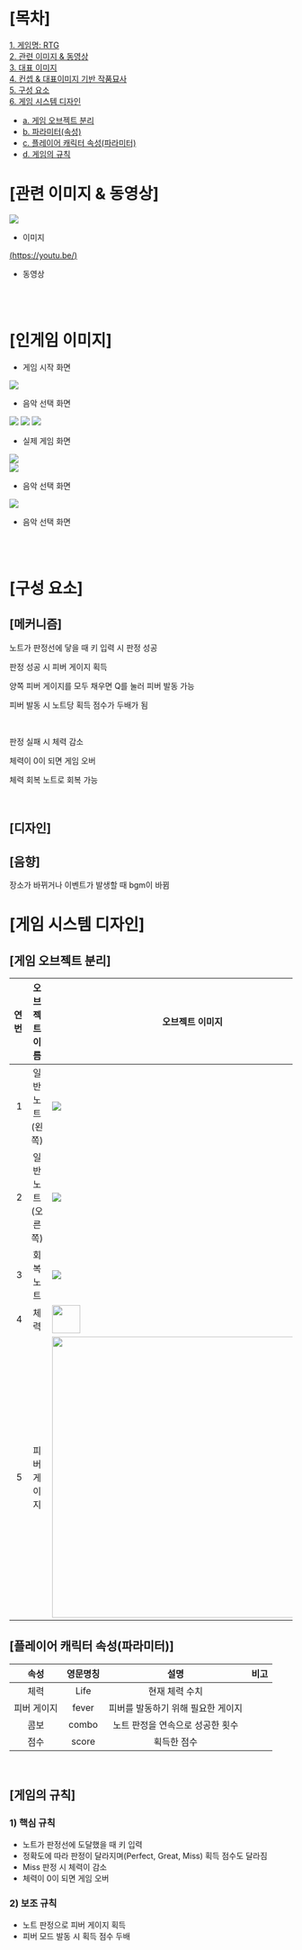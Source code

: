 # [<b>목차</b>]  

[1. 게임명: RTG]()  
[2. 관련 이미지 & 동영상](#관련-이미지--동영상)  
[3. 대표 이미지](#대표-이미지)  
[4. 컨셉 & 대표이미지 기반 작품묘사](#컨셉--대표이미지-기반-작품묘사)  
[5. 구성 요소](#Regina-구성-요소)  
[6. 게임 시스템 디자인](#게임-시스템-디자인)  
* [a. 게임 오브젝트 분리](#게임-오브젝트-분리)
* [b. 파라미터(속성)](#파라미터-뽑아보기)
* [c. 플레이어 캐릭터 속성(파라미터)](#플레이어-캐릭터-속성파라미터)
* [d. 게임의 규칙](#게임의-규칙)


# [관련 이미지 & 동영상]

<img src = "./img/으왈컹_관련이미지.png">

* 이미지

[(https://youtu.be/)](https://youtu.be/)

* 동영상

<br><br>
# [인게임 이미지]

* 게임 시작 화면
<img src ="./img/start.PNG">

<br>

* 음악 선택 화면
<img src ="./img/select_1.PNG">
<img src ="./img/select_2.PNG">
<img src ="./img/select_3.PNG">

<br>

* 실제 게임 화면
<img src ="./img/gm.PNG">

<br>

<img src ="./img/gms.PNG">

* 음악 선택 화면

<img src ="./img/gms.PNG">

* 음악 선택 화면

<br><br>

# [구성 요소]


## [메커니즘]

노트가 판정선에 닿을 때 키 입력 시 판정 성공

판정 성공 시 피버 게이지 획득

양쪽 피버 게이지를 모두 채우면 Q를 눌러 피버 발동 가능

피버 발동 시 노트당 획득 점수가 두배가 됨

<br>

판정 실패 시 체력 감소

체력이 0이 되면 게임 오버

체력 회복 노트로 회복 가능

<br>

## [디자인]



## [음향]

장소가 바뀌거나 이벤트가 발생할 때 bgm이 바뀜


# [게임 시스템 디자인]


## [게임 오브젝트 분리]


|연번|오브젝트 이름|오브젝트 이미지|  
|-----:|:-----:|-----|  
|1|일반 노트(왼쪽)|<img src = "./img/note1.png">|  
|2|일반 노트(오른쪽)|<img src="./img/note2.png">|  
|3|회복 노트|<img src="./img/note3.png">|  
|4|체력|<img src="./img/66.PNG" width="50">|  
|5|피버 게이지|<img src="./img/schedule.PNG" width="500">|  


## [플레이어 캐릭터 속성(파라미터)]  

|속성|영문명칭|설명|비고|
|:----:|:-------:|:----:|----|
|체력|Life|현재 체력 수치
|피버 게이지|fever|피버를 발동하기 위해 필요한 게이지||
|콤보|combo|노트 판정을 연속으로 성공한 횟수 ||
|점수|score|획득한 점수
<br>

## [게임의 규칙]

### 1) 핵심 규칙

* 노트가 판정선에 도달했을 때 키 입력
* 정확도에 따라 판정이 달라지며(Perfect, Great, Miss) 획득 점수도 달라짐
* Miss 판정 시 체력이 감소
* 체력이 0이 되면 게임 오버


### 2) 보조 규칙

* 노트 판정으로 피버 게이지 획득
* 피버 모드 발동 시 획득 점수 두배 
